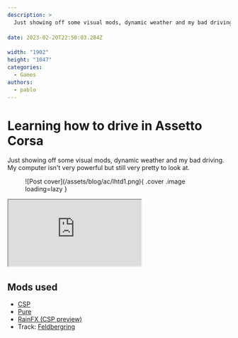 ```yaml
---
description: >
  Just showing off some visual mods, dynamic weather and my bad driving.

date: 2023-02-20T22:50:03.284Z

width: "1902"
height: "1047"
categories:
  - Games
authors:
  - pablo
---
```


# Learning how to drive in Assetto Corsa

Just showing off some visual mods, dynamic weather and my bad driving. My computer isn't very powerful but still very pretty to look at.

<!-- more -->

<figure markdown>
  ![Post cover](/assets/blog/ac/lhtd1.png){ .cover .image loading=lazy }
</figure>

<div class="iframe-container">
<iframe class="responsive-iframe" src="https://www.youtube.com/embed/ZbaxtaxCVw4"></iframe>
</div>

## Mods used

- [CSP](https://acstuff.ru/patch/)
- [Pure](https://www.patreon.com/peterboese?l=es)
- [RainFX (CSP preview)](https://www.patreon.com/x4fab)
- Track: [Feldbergring](https://www.racedepartment.com/downloads/feldbergring.21195/)
